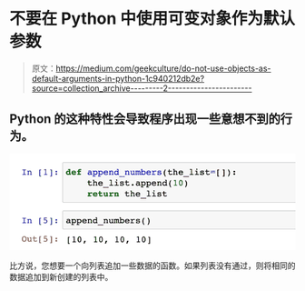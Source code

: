 # 不要在 Python 中使用可变对象作为默认参数

> 原文：<https://medium.com/geekculture/do-not-use-objects-as-default-arguments-in-python-1c940212db2e?source=collection_archive---------2----------------------->

## Python 的这种特性会导致程序出现一些意想不到的行为。

![](img/af8f0d6978c3b9d37eb274200ae25a67.png)

比方说，您想要一个向列表追加一些数据的函数。如果列表没有通过，则将相同的数据追加到新创建的列表中。